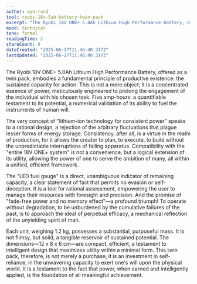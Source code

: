 ```yaml
---
author: ayn-rand
tool: ryobi-18v-5ah-battery-twin-pack
excerpt: "The Ryobi 18V ONE+ 5.0Ah Lithium High Performance Battery, offered as a twin pack, embodies a fundamental principle of productive existence: the susta..."
mood: technical
tone: formal
readingTime: 2
shareCount: 0
dateCreated: "2025-06-27T11:46:40.317Z"
lastUpdated: "2025-06-27T11:46:40.317Z"
---
```


The Ryobi 18V ONE+ 5.0Ah Lithium High Performance Battery, offered as a twin pack, embodies a fundamental principle of productive existence: the sustained capacity for action. This is not a mere object; it is a concentrated essence of power, meticulously engineered to prolong the engagement of the individual with his chosen task. Five amp-hours: a quantifiable testament to its potential, a numerical validation of its ability to fuel the instruments of human will.

The very concept of "lithium-ion technology for consistent power" speaks to a rational design, a rejection of the arbitrary fluctuations that plague lesser forms of energy storage. Consistency, after all, is a virtue in the realm of production, for it allows the creator to plan, to execute, to build without the unpredictable interruptions of failing apparatus. Compatibility with the "entire 18V ONE+ system" is not a convenience, but a logical extension of its utility, allowing the power of one to serve the ambition of many, all within a unified, efficient framework.

The "LED fuel gauge" is a direct, unambiguous indicator of remaining capacity, a clear statement of fact that permits no evasion or self-deception. It is a tool for rational assessment, empowering the user to manage their resources with foresight and precision. And the promise of "fade-free power and no memory effect"—a profound triumph! To operate without degradation, to be unburdened by the cumulative failures of the past, is to approach the ideal of perpetual efficacy, a mechanical reflection of the unyielding spirit of man.

Each unit, weighing 1.2 kg, possesses a substantial, purposeful mass. It is not flimsy, but solid, a tangible reservoir of sustained potential. The dimensions—12 x 8 x 6 cm—are compact, efficient, a testament to intelligent design that maximizes utility within a minimal form. This twin pack, therefore, is not merely a purchase; it is an investment in self-reliance, in the unwavering capacity to exert one's will upon the physical world. It is a testament to the fact that power, when earned and intelligently applied, is the foundation of all meaningful achievement.
